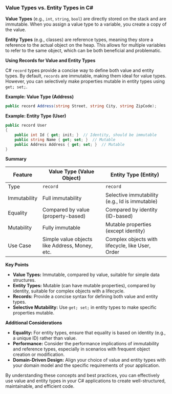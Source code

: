 ### **Value Types vs. Entity Types in C#**

**Value Types** (e.g., `int`, `string`, `bool`) are directly stored on the stack and are immutable. When you assign a value type to a variable, you create a copy of the value.

**Entity Types** (e.g., classes) are reference types, meaning they store a reference to the actual object on the heap. This allows for multiple variables to refer to the same object, which can be both beneficial and problematic.

**Using Records for Value and Entity Types**

C# `record` types provide a concise way to define both value and entity types. By default, `records` are immutable, making them ideal for value types. However, you can selectively make properties mutable in entity types using `get; set;`.

**Example: Value Type (Address)**

```csharp
public record Address(string Street, string City, string ZipCode);
```

**Example: Entity Type (User)**

```csharp
public record User
{
    public int Id { get; init; }  // Identity, should be immutable
    public string Name { get; set; }  // Mutable
    public Address Address { get; set; }  // Mutable
}
```

**Summary**

| Feature | Value Type (Value Object) | Entity Type (Entity) |
|---|---|---|
| Type | `record` | `record` |
| Immutability | Full immutability | Selective immutability (e.g., Id is immutable) |
| Equality | Compared by value (property-based) | Compared by identity (ID-based) |
| Mutability | Fully immutable | Mutable properties (except identity) |
| Use Case | Simple value objects like Address, Money, etc. | Complex objects with lifecycle, like User, Order |

**Key Points**

- **Value Types:** Immutable, compared by value, suitable for simple data structures.
- **Entity Types:** Mutable (can have mutable properties), compared by identity, suitable for complex objects with a lifecycle.
- **Records:** Provide a concise syntax for defining both value and entity types.
- **Selective Mutability:** Use `get; set;` in entity types to make specific properties mutable.

**Additional Considerations**

- **Equality:** For entity types, ensure that equality is based on identity (e.g., a unique ID) rather than value.
- **Performance:** Consider the performance implications of immutability and reference types, especially in scenarios with frequent object creation or modification.
- **Domain-Driven Design:** Align your choice of value and entity types with your domain model and the specific requirements of your application.

By understanding these concepts and best practices, you can effectively use value and entity types in your C# applications to create well-structured, maintainable, and efficient code.

